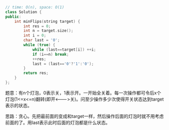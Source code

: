 ```CPP
// time: O(n), space: O(1)
class Solution {
public:
    int minFlips(string target) {
        int res = 0;
        int n = target.size();
        int i = 0;
        char last = '0';
        while (true) {
            while (last==target[i]) ++i;
            if (i==n) break;
            ++res;
            last = (last=='0'?'1':'0');
        }
        return res;
    }
};
```

题意：有n个灯泡，0表示关，1表示开。一开始全关着。每一次操作都可令后x个灯泡(1<=x<=n)翻转(即开<--->关)。问至少操作多少次使得开关状态达到target表示的状态。

思路：贪心。先把最前面的变成和target一样，然后操作后面的灯泡时就不用考虑前面的了。用last表示此时后面的灯泡都是什么状态。